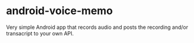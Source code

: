 # android-voice-memo
Very simple Android app that records audio and posts the recording and/or transacript to your own API.
